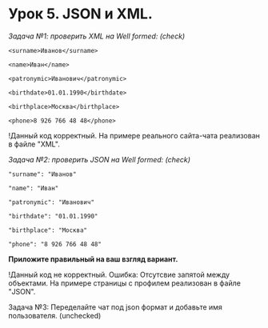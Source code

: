 # Урок 5. JSON и XML.

*Задача №1: проверить XML на Well formed: (check)*

<req>
    
    <surname>Иванов</surname>
    
    <name>Иван</name>
    
    <patronymic>Иванович</patronymic>
    
    <birthdate>01.01.1990</birthdate>
    
    <birthplace>Москва</birthplace>
    
    <phone>8 926 766 48 48</phone>
    
</req>

!Данный код корректный. На примере реального сайта-чата реализован в файле "XML".


*Задача №2: проверить JSON на Well formed: (check)*

    "surname": "Иванов"
    
    "name": "Иван"
    
    "patronymic": "Иванович"
    
    "birthdate": "01.01.1990"
    
    "birthplace": "Москва"
    
    "phone": "8 926 766 48 48"

**Приложите правильный на ваш взгляд вариант.**

!Данный код не корректный. Ошибка: Отсутсвие запятой между объектами. На примере страницы с профилем реализован в файле "JSON".

Задача №3: Переделайте чат под json формат и добавьте имя пользователя. (unchecked)
